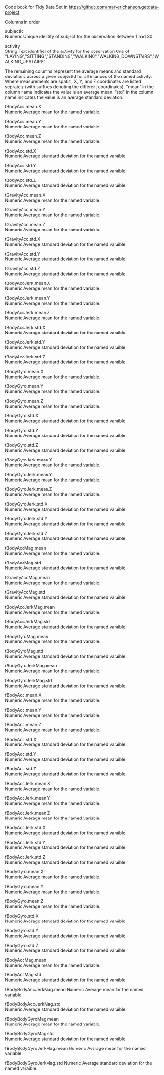 Code book for Tidy Data Set in https://github.com/markerichanson/getdata-project

Columns in order 

 subjectId        
 	Numeric
 	Unique identify of subject for the observation
 	Between 1 and 30.
 	
 activity                 
 	String
 	Text identifier of the activity for the observation
 	One of "LAYING","SITTING","STANDING","WALKING","WALKING_DOWNSTAIRS","WALKING_UPSTAIRS"
 	
The remaining columns represent the average means and standard deviations across a given subjectId for all intances of the named activity. Where measurements are spatial, X, Y, and Z coordinates are listed seprately (with suffixes denoting the different coordinates). "mean" in the column name indicates the value is an average mean. "std" in the column name indicates the value is an average standard deviation.
 	
 	
 tBodyAcc.mean.X          
 	Numeric 
 	Average mean for the named variable.

 tBodyAcc.mean.Y          
 	Numeric 
 	Average mean for the named variable.

 tBodyAcc.mean.Z          
 	Numeric 
 	Average mean for the named variable.

 tBodyAcc.std.X           
 	Numeric
 	Average standard deviation for the named varaible.

 tBodyAcc.std.Y           
 	Numeric
 	Average standard deviation for the named varaible.

 tBodyAcc.std.Z           
 	Numeric
 	Average standard deviation for the named varaible.

 tGravityAcc.mean.X       
 	Numeric 
 	Average mean for the named variable.

 tGravityAcc.mean.Y       
 	Numeric 
 	Average mean for the named variable.

 tGravityAcc.mean.Z       
 	Numeric 
 	Average mean for the named variable.

 tGravityAcc.std.X        
 	Numeric
 	Average standard deviation for the named varaible.

 tGravityAcc.std.Y        
 	Numeric
 	Average standard deviation for the named varaible.

 tGravityAcc.std.Z        
 	Numeric
 	Average standard deviation for the named varaible.

 tBodyAccJerk.mean.X      
 	Numeric 
 	Average mean for the named variable.

 tBodyAccJerk.mean.Y      
 	Numeric 
 	Average mean for the named variable.

 tBodyAccJerk.mean.Z      
 	Numeric 
 	Average mean for the named variable.

 tBodyAccJerk.std.X       
 	Numeric
 	Average standard deviation for the named varaible.

 tBodyAccJerk.std.Y       
 	Numeric
 	Average standard deviation for the named varaible.

 tBodyAccJerk.std.Z       
 	Numeric
 	Average standard deviation for the named varaible.

 tBodyGyro.mean.X         
 	Numeric 
 	Average mean for the named variable.

 tBodyGyro.mean.Y         
 	Numeric 
 	Average mean for the named variable.

 tBodyGyro.mean.Z         
 	Numeric 
 	Average mean for the named variable.

 tBodyGyro.std.X          
 	Numeric
 	Average standard deviation for the named varaible.

 tBodyGyro.std.Y          
 	Numeric
 	Average standard deviation for the named varaible.

 tBodyGyro.std.Z          
 	Numeric
 	Average standard deviation for the named varaible.

 tBodyGyroJerk.mean.X     
 	Numeric 
 	Average mean for the named variable.

 tBodyGyroJerk.mean.Y     
 	Numeric 
 	Average mean for the named variable.

 tBodyGyroJerk.mean.Z     
 	Numeric 
 	Average mean for the named variable.

 tBodyGyroJerk.std.X      
 	Numeric
 	Average standard deviation for the named varaible.

 tBodyGyroJerk.std.Y      
 	Numeric
 	Average standard deviation for the named varaible.

 tBodyGyroJerk.std.Z      
 	Numeric
 	Average standard deviation for the named varaible.

 tBodyAccMag.mean         
 	Numeric 
 	Average mean for the named variable.

 tBodyAccMag.std          
 	Numeric
 	Average standard deviation for the named varaible.

 tGravityAccMag.mean      
 	Numeric 
 	Average mean for the named variable.

 tGravityAccMag.std       
 	Numeric
 	Average standard deviation for the named varaible.

 tBodyAccJerkMag.mean     
 	Numeric 
 	Average mean for the named variable.

 tBodyAccJerkMag.std      
 	Numeric
 	Average standard deviation for the named varaible.

 tBodyGyroMag.mean        
 	Numeric 
 	Average mean for the named variable.

 tBodyGyroMag.std         
 	Numeric
 	Average standard deviation for the named varaible.

 tBodyGyroJerkMag.mean    
 	Numeric 
 	Average mean for the named variable.

 tBodyGyroJerkMag.std     
 	Numeric
 	Average standard deviation for the named varaible.

 fBodyAcc.mean.X          
 	Numeric 
 	Average mean for the named variable.

 fBodyAcc.mean.Y          
 	Numeric 
 	Average mean for the named variable.

 fBodyAcc.mean.Z          
 	Numeric 
 	Average mean for the named variable.

 fBodyAcc.std.X           
 	Numeric
 	Average standard deviation for the named varaible.

 fBodyAcc.std.Y           
 	Numeric
 	Average standard deviation for the named varaible.

 fBodyAcc.std.Z           
 	Numeric
 	Average standard deviation for the named varaible.

 fBodyAccJerk.mean.X      
 	Numeric 
 	Average mean for the named variable.

 fBodyAccJerk.mean.Y      
 	Numeric 
 	Average mean for the named variable.

 fBodyAccJerk.mean.Z      
 	Numeric 
 	Average mean for the named variable.

 fBodyAccJerk.std.X       
 	Numeric
 	Average standard deviation for the named varaible.

 fBodyAccJerk.std.Y       
 	Numeric
 	Average standard deviation for the named varaible.

 fBodyAccJerk.std.Z       
 	Numeric
 	Average standard deviation for the named varaible.

 fBodyGyro.mean.X         
 	Numeric 
 	Average mean for the named variable.

 fBodyGyro.mean.Y         
 	Numeric 
 	Average mean for the named variable.

 fBodyGyro.mean.Z         
 	Numeric 
 	Average mean for the named variable.

 fBodyGyro.std.X          
 	Numeric
 	Average standard deviation for the named varaible.

 fBodyGyro.std.Y          
 	Numeric
 	Average standard deviation for the named varaible.

 fBodyGyro.std.Z          
 	Numeric
 	Average standard deviation for the named varaible.

 fBodyAccMag.mean         
 	Numeric 
 	Average mean for the named variable.

 fBodyAccMag.std          
 	Numeric
 	Average standard deviation for the named varaible.

 fBodyBodyAccJerkMag.mean 
 	Numeric 
 	Average mean for the named variable.

 fBodyBodyAccJerkMag.std  
 	Numeric
 	Average standard deviation for the named varaible.

 fBodyBodyGyroMag.mean    
 	Numeric 
 	Average mean for the named variable.

 fBodyBodyGyroMag.std     
 	Numeric
 	Average standard deviation for the named varaible.

  fBodyBodyGyroJerkMag.mean
 	Numeric 
 	Average mean for the named variable.

 fBodyBodyGyroJerkMag.std 
 	Numeric
 	Average standard deviation for the named varaible.
 	

